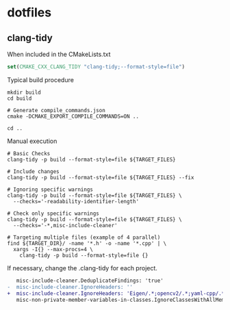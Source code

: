 # dotfiles

## clang-tidy

When included in the CMakeLists.txt

```cmake
set(CMAKE_CXX_CLANG_TIDY "clang-tidy;--format-style=file")
```

Typical build procedure

```shell
mkdir build
cd build

# Generate compile_commands.json
cmake -DCMAKE_EXPORT_COMPILE_COMMANDS=ON ..

cd ..
```

Manual execution

```shell
# Basic Checks
clang-tidy -p build --format-style=file ${TARGET_FILES}

# Include changes
clang-tidy -p build --format-style=file ${TARGET_FILES} --fix

# Ignoring specific warnings
clang-tidy -p build --format-style=file ${TARGET_FILES} \
  --checks='-readability-identifier-length'

# Check only specific warnings
clang-tidy -p build --format-style=file ${TARGET_FILES} \
  --checks='-*,misc-include-cleaner'

# Targeting multiple files (example of 4 parallel)
find ${TARGET_DIR}/ -name '*.h' -o -name '*.cpp' | \
  xargs -I{} --max-procs=4 \
    clang-tidy -p build --format-style=file {}
```

If necessary, change the .clang-tidy for each project.

```diff
   misc-include-cleaner.DeduplicateFindings: 'true'
-  misc-include-cleaner.IgnoreHeaders: ''
+  misc-include-cleaner.IgnoreHeaders: 'Eigen/.*;opencv2/.*;yaml-cpp/.*;nlohmann/.*;g2o/types/.*;fbow/.*;'
   misc-non-private-member-variables-in-classes.IgnoreClassesWithAllMemberVariablesBeingPublic: 'false'
```
